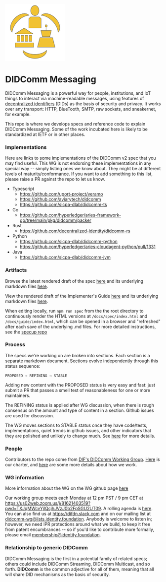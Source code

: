 [![DIDComm logo](didcomm-logo.png)](didcomm-logo.svg)

# DIDComm Messaging

DIDComm Messaging is a powerful way for people, institutions, and IoT things to interact via machine-readable messages, using features of [decentralized identifiers](https://www.w3.org/TR/did-core/) (DIDs) as the basis of security and privacy. It works over any transport: HTTP, BlueTooth, SMTP, raw sockets, and sneakernet, for example.

This repo is where we develops specs and reference code to explain DIDComm Messaging. Some of the work incubated here is likely to be standardized at IETF or in other places.

### Implementations

Here are links to some implementations of the DIDComm v2 spec that you may find useful. This WG is not endorsing these implementations in any special way -- simply listing ones we know about. They might be at different levels of maturity/conformance. If you want to add something to this list, please raise a PR against the repo to let us know.

- Typescript
  - https://github.com/uport-project/veramo
  - https://github.com/aviarytech/didcomm
  - https://github.com/sicpa-dlab/didcomm-ts
- Go
  - https://github.com/hyperledger/aries-framework-go/tree/main/pkg/didcomm/packer
- Rust
  - https://github.com/decentralized-identity/didcomm-rs
- Python
  - https://github.com/sicpa-dlab/didcomm-python
  - https://github.com/hyperledger/aries-cloudagent-python/pull/1331
- Java
  - https://github.com/sicpa-dlab/didcomm-jvm

### Artifacts

Browse the latest rendered draft of the spec [here](https://identity.foundation/didcomm-messaging/spec/) and its underlying markdown files [here](docs/spec-files/).

View the rendered draft of the Implementer's Guide [here](https://identity.foundation/didcomm-messaging/guide/) and its underlying markdown files [here](docs/guide-files/).

When editing locally, run `npm run spec` from the the root directory to continuously render the HTML versions at `/docs/spec/index.html` and `/docs/guide/index.html`, which can be opened in a browser and "refreshed" after each save of the underlying .md files. For more detailed instructions, see the [specup repo](https://github.com/decentralized-identity/spec-up)

### Process

The specs we're working on are broken into sections. Each section is a separate markdown document. Sections evolve independently through this status sequence:

    PROPOSED → REFINING → STABLE

Adding new content with the PROPOSED status is very easy and fast: just submit a PR that passes a smell test of reasonableness for one or more maintainers.

The REFINING status is applied after WG discussion, when there is rough consensus on the amount and type of content in a section. Github issues are used for discussion.

The WG moves sections to STABLE status once they have code/tests, implementations, quiet trends in github issues, and other indicators that they are polished and unlikely to change much. See [here](https://docs.google.com/document/d/1TS4XXCtlNL9YwW-Op9alevOmhgY2RP6lFfQ3AtB6Sq8/edit) for more details.

### People

Contributors to the repo come from [DIF's DIDComm Working Group](https://medium.com/decentralized-identity/dif-starts-didcomm-working-group-9c114d9308dc). [Here](https://drive.google.com/file/d/1bZBkVrC8Fh5N16oBi2zAoqPxCTghUhpB/view) is our charter, and [here](https://docs.google.com/document/d/1a-KpG734mq-xizcNE0JAu5_1_EslXL07QGr2HYLEZFE/edit) are some more details about how we work.

### WG information

More information about the WG on the WG github page [here](https://github.com/decentralized-identity/didcomm/)

Our working group meets each Monday at 12 pm PST / 9 pm CET at https://us02web.zoom.us/j/81621403519?pwd=TXJqMWcvYjlQcjhJVzJ0b2FpSGU2UT09. A rolling agenda is [here](https://github.com/decentralized-identity/identifiers-discovery/blob/main/agenda.md). You can also find us at https://difdn.slack.com and on our mailing list at [didcomm-wg@lists.identity.foundation](mailto:didcomm-wg@lists.identity.foundation). Anybody is welcome to listen in; however, we need IPR protections around what we build, to keep it free from patent encumbrances -- so if you'd like to contribute more formally, please email [membership@identity.foundation](mailto:membership@identity.foundation).

### Relationship to generic DIDComm

DIDComm Messaging is the first in a potential family of related specs; others could include DIDComm Streaming, DIDComm Multicast, and so forth. **DIDComm** is the common adjective for all of them, meaning that all will share DID mechanisms as the basis of security.
